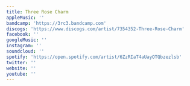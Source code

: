 ```yaml
---
title: Three Rose Charm
appleMusic: ''
bandcamp: 'https://3rc3.bandcamp.com'
discogs: 'https://www.discogs.com/artist/7354352-Three-Rose-Charm'
facebook: ''
googleMusic: ''
instagram: ''
soundcloud: ''
spotify: 'https://open.spotify.com/artist/6ZzRIaT4aUayOTQbzezlsb'
twitter: ''
website: ''
youtube: ''
---
```

